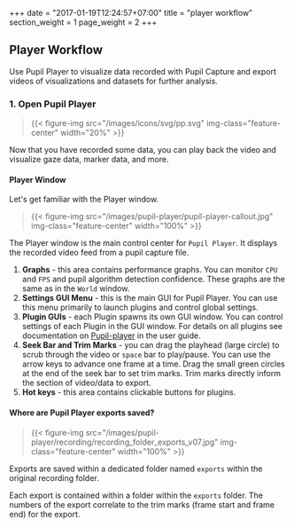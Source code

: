 +++
date = "2017-01-19T12:24:57+07:00"
title = "player workflow"
section_weight = 1
page_weight = 2
+++

## Player Workflow
Use Pupil Player to visualize data recorded with Pupil Capture and export videos of visualizations and datasets for further analysis. 

### 1. Open Pupil Player

> {{< figure-img src="/images/icons/svg/pp.svg" img-class="feature-center" width="20%" >}}

Now that you have recorded some data, you can play back the video and visualize gaze data, marker data, and more.

#### Player Window
Let's get familiar with the Player window.

> {{< figure-img src="/images/pupil-player/pupil-player-callout.jpg" img-class="feature-center" width="100%" >}}

The Player window is the main control center for `Pupil Player`. It displays the recorded video feed from a pupil capture file.

1. **Graphs** - this area contains performance graphs. You can monitor `CPU` and `FPS` and pupil algorithm detection confidence. These graphs are the same as in the `World` window.
1. **Settings GUI Menu** - this is the main GUI for Pupil Player. You can use this menu primarily to launch plugins and control global settings.  
1. **Plugin GUIs** - each Plugin spawns its own GUI window. You can control settings of each Plugin in the GUI window. For details on all plugins see documentation on [Pupil-player]() in the user guide.  
1. **Seek Bar and Trim Marks** - you can drag the playhead (large circle) to scrub through the video or `space` bar to play/pause. You can use the arrow keys to advance one frame at a time. Drag the small green circles at the end of the seek bar to set trim marks. Trim marks directly inform the section of video/data to export.
1. **Hot keys** - this area contains clickable buttons for plugins.

#### Where are Pupil Player exports saved?

> {{< figure-img src="/images/pupil-player/recording/recording_folder_exports_v07.jpg" img-class="feature-center" width="100%" >}}

Exports are saved within a dedicated folder named `exports` within the original recording folder.

Each export is contained within a folder within the `exports` folder. The numbers of the export correlate to the trim marks (frame start and frame end) for the export.  

<!-- Below is an example of an export.-->


